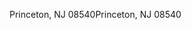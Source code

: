 <span data-ttu-id="7d030-101">Princeton, NJ 08540</span><span class="sxs-lookup"><span data-stu-id="7d030-101">Princeton, NJ 08540</span></span>